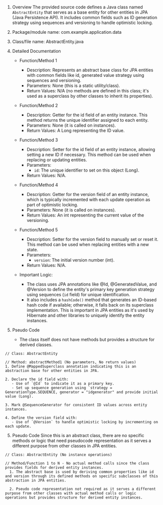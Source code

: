 1. Overview
The provided source code defines a Java class named `AbstractEntity` that serves as a base entity for other entities in JPA (Java Persistence API). It includes common fields such as ID generation strategy using sequences and versioning to handle optimistic locking.

2. Package/module name: com.example.application.data

3. Class/file name: AbstractEntity.java

4. Detailed Documentation
   - Function/Method 1
     - Description: Represents an abstract base class for JPA entities with common fields like id, generated value strategy using sequences and versioning.
     - Parameters: None (this is a static utility/class).
     - Return Values: N/A (no methods are defined in this class; it's used as a superclass by other classes to inherit its properties).

   - Function/Method 2
     - Description: Getter for the id field of an entity instance. This method returns the unique identifier assigned to each entity.
     - Parameters: None (it is called on instances).
     - Return Values: A Long representing the ID value.

   - Function/Method 3
     - Description: Setter for the id field of an entity instance, allowing setting a new ID if necessary. This method can be used when replacing or updating entities.
     - Parameters:
       - `id`: The unique identifier to set on this object (Long).
     - Return Values: N/A.

   - Function/Method 4
     - Description: Getter for the version field of an entity instance, which is typically incremented with each update operation as part of optimistic locking.
     - Parameters: None (it is called on instances).
     - Return Values: An int representing the current value of the versioning.

   - Function/Method 5
     - Description: Setter for the version field to manually set or reset it. This method can be used when replacing entities with a new state.
     - Parameters:
       - `version`: The initial version number (int).
     - Return Values: N/A.

   - Important Logic:
     - The class uses JPA annotations like @Id, @GeneratedValue, and @Version to define the entity's primary key generation strategy using sequences (`id` field) for unique identification.
     - It also includes a `hashCode()` method that generates an ID-based hash code if available; otherwise, it falls back on its superclass implementation. This is important in JPA entities as it's used by Hibernate and other libraries to uniquely identify the entity instances.

5. Pseudo Code
    - The class itself does not have methods but provides a structure for derived classes.
  ```
// Class: AbstractEntity

// Method: abstractMethod1 (No parameters, No return values)
  1. Define @MappedSuperclass annotation indicating this is an abstraction base for other entities in JPA.

  2. Declare the id field with:
     - Use of `@Id` to indicate it as a primary key.
     - Set up sequence generation using `strategy = GenerationType.SEQUENCE, generator = "idgenerator" and provide initial value (Long).
  
  3. Mark @SequenceGenerator for consistent ID values across entity instances.

  4. Define the version field with:
     - Use of `@Version` to handle optimistic locking by incrementing on each update.
  ```

5. Pseudo Code
    Since this is an abstract class, there are no specific methods or logic that need pseudocode representation as it serves a different purpose from other classes in JPA entities.

```
// Class: AbstractEntity (No instance operations)

// Method/Function 1 to N - No actual method calls since the class provides fields for derived entity instances.
  1. The abstract base is used by deriving common properties like id and version through its defined methods on specific subclasses of this abstraction in JPA entities.

  2. Pseudo code representation not required as it serves a different purpose from other classes with actual method calls or logic operations but provides structure for derived entity instances.
```